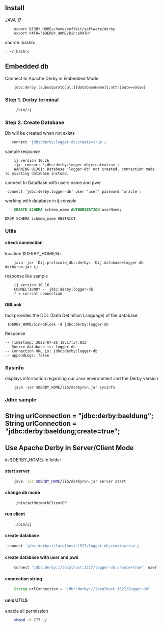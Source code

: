 
## Install
JAVA 17
```
    export DERBY_HOME=/home/softkit/software/derby
    export PATH="$DERBY_HOME/bin:$PATH"
```

source .bashrc
```
. ~/.bashrc
```

## Embedded db
Connect to Apache Derby in Embedded Mode
```
    jdbc:derby:[subsubprotocol:][databaseName][;attribute=value]
```
### Step 1. Derby terminal

```bash
    ./bin/ij
```

### Step 2. Create Database
Db will be created when not exists 
```bash
   connect 'jdbc:derby:logger-db;create=true';
```
sample response
```
    ij version 10.16
    ij>  connect 'jdbc:derby:logger-db;create=true';
    WARNING 01J01: Database 'logger-db' not created, connection made to existing database instead.
```

connect to DataBase with users name and pwd 
```
 connect 'jdbc:derby:logger-db' user 'user' password 'oracle';
```
working with database in ij console 
```sql
    CREATE SCHEMA schema_name AUTHORIZATION userName;
```
```
DROP SCHEMA schema_name RESTRICT
```

### Utils 
#### check connection
location $DERBY_HOME/lib
```
    java -jar -Dij.protocol=jdbc:derby: -Dij.database=logger-db derbyrun.jar ij
```
response like sample 
```
    ij version 10.16
    CONNECTION0* -  jdbc:derby:logger-db
    * = current connection
```

#### DBLook
tool provides the DDL (Data Definition Language) of the database
```
 $DERBY_HOME/bin/dblook -d jdbc:derby:logger-db
```
Response 
```
-- Timestamp: 2022-07-26 10:17:54.033
-- Source database is: logger-db
-- Connection URL is: jdbc:derby:logger-db
-- appendLogs: false
```
### Sysinfo
displays information regarding our Java environment and the Derby version
```
    java -jar $DERBY_HOME/lib/derbyrun.jar sysinfo
```

### Jdbc sample
String urlConnection = "jdbc:derby:baeldung";
String urlConnection = "jdbc:derby:baeldung;create=true";
---------------
## Use Apache Derby in Server/Client Mode
in $DERBY_HOME/lib folder
#### start server 
```bash
    java -jar $DERBY_HOME/lib/derbyrun.jar server start
```

#### change db mode 
```bash
    ./bin/setNetworkClientCP
```
#### run client 

```bash
    ./bin/ij
```

#### create database 
```bash
 connect 'jdbc:derby://localhost:1527/logger-db;create=true';
```
#### create database with user and pwd 
```bash
    connect 'jdbc:derby://localhost:1527/logger-db;create=true'  user 'user' password 'oracle';
```
#### connection string 
```java
    String urlConnection = "jdbc:derby://localhost:1527/logger-db"
```
#### unix UTILS
enable all permission
```bash
    chmod -R 777 ./
```
